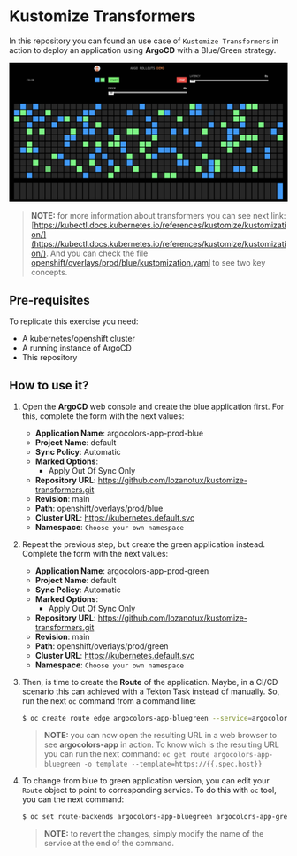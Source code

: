# Kustomize Transformers

In this repository you can found an use case of `Kustomize Transformers` in action to deploy an application using **ArgoCD** with a Blue/Green strategy.

![snapshot](./snapshot.png)

> **NOTE:** for more information about transformers you can see next link: [https://kubectl.docs.kubernetes.io/references/kustomize/kustomization/](https://kubectl.docs.kubernetes.io/references/kustomize/kustomization/). And you can check the file [openshift/overlays/prod/blue/kustomization.yaml](./openshift/overlays/prod/blue/kustomization.yaml) to see two key concepts.

## Pre-requisites

To replicate this exercise you need:
- A kubernetes/openshift cluster
- A running instance of ArgoCD
- This repository

## How to use it?

1. Open the **ArgoCD** web console and create the blue application first. For this, complete the form with the next values:
   - **Application Name**: argocolors-app-prod-blue
   - **Project Name**: default
   - **Sync Policy**: Automatic
   - **Marked Options**:
      - Apply Out Of Sync Only
   - **Repository URL**: https://github.com/lozanotux/kustomize-transformers.git
   - **Revision**: main
   - **Path**: openshift/overlays/prod/blue
   - **Cluster URL**: https://kubernetes.default.svc
   - **Namespace**: `Choose your own namespace`
2. Repeat the previous step, but create the green application instead. Complete the form with the next values:
   - **Application Name**: argocolors-app-prod-green
   - **Project Name**: default
   - **Sync Policy**: Automatic
   - **Marked Options**:
      - Apply Out Of Sync Only
   - **Repository URL**: https://github.com/lozanotux/kustomize-transformers.git
   - **Revision**: main
   - **Path**: openshift/overlays/prod/green
   - **Cluster URL**: https://kubernetes.default.svc
   - **Namespace**: `Choose your own namespace`
3. Then, is time to create the **Route** of the application. Maybe, in a CI/CD scenario this can achieved with a Tekton Task instead of manually. So, run the next `oc` command from a command line:
   ```bash
   $ oc create route edge argocolors-app-bluegreen --service=argocolors-app-blue
   ```

   > **NOTE:** you can now open the resulting URL in a web browser to see **argocolors-app** in action. To know wich is the resulting URL you can run the next command: `oc get route argocolors-app-bluegreen -o template --template=https://{{.spec.host}}`
4. To change from blue to green application version, you can edit your `Route` object to point to corresponding service. To do this with `oc` tool, you can the next command:
   ```bash
   $ oc set route-backends argocolors-app-bluegreen argocolors-app-green=100
   ```

   > **NOTE:** to revert the changes, simply modify the name of the service at the end of the command.